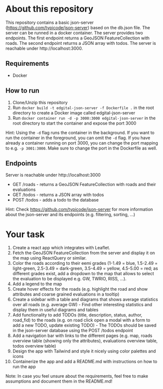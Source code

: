 # About this repository
This repository contains a basic json-server (https://github.com/typicode/json-server) based on the db.json file. The server can be runned in a docker container. The server provides two endpoints. The first endpoint returns a GeoJSON FeatureCollection with roads. The second endpoint returns a JSON array with todos. The server is reachable under http://localhost:3000.

## Requirements
- Docker

## How to run
1. Clone/Unzip this repository
2. Run `docker build -t edgital-json-server -f Dockerfile .` in the root directory to create a Docker image called edgital-json-server
3. Run `docker container run -d -p 3000:3000 edgital-json-server` in the root directory to start the container and expose the port 3000

Hint: Using the `-d` flag runs the container in the background. If you want to run the container in the foreground, you can omit the `-d` flag.	If you have already a container running on port 3000, you can change the port mapping to e.g. `-p 3001:3000`. Make sure to change the port in the Dockerfile as well.

## Endpoints
Server is reachable under http://localhost:3000

- GET /roads - returns a GeoJSON FeatureCollection with roads and their evaluations
- GET /todos - returns a JSON array with todos
- POST /todos - adds a todo to the database

Hint: Check https://github.com/typicode/json-server for more information about the json-server and its endpoints (e.g. filtering, sorting, ...)

# Your task
1. Create a react app which integrates with Leaflet.
2. Fetch the GeoJSON FeatureCollection from the server and display it on the map using ReactQuery or similar.
3. Color the roads according to their eemi grades (1-1.49 = blue, 1.5-2.49 = light-green, 2.5-3.49 = dark-green, 3.5-4.49 = yellow, 4.5-5.00 = red; as different grades exist, add a dropdown to the map that allows to select the evaluation to be displayed e.g. GW, TWRIO, RISS, ...).
4. Add a legend to the map
5. Create hover effects for the roads (e.g. highlight the road and show attributes and coarse grained evaluations in a tooltip)
6. Create a sidebar with a table and diagrams that shows average statistics over all roads (e.g. average GW) - Find other interesting statistics and display them in useful diagrams and tables
7. Add functionality to add TODOs (title, description, status, author, road_fid) to the roads (e.g. on road click open a modal with a form to add a new TODO, update existing TODO) - The TODOs should be saved in the json-server database using the POST /todos endpoint
8. Add a navigation bar with links to the different pages (e.g. map, roads overview table (showing only the attributes), evaluations overview table, todos overview table)
9. Design the app with Tailwind and style it nicely using color palettes and icons
10. Containerize the app and add a README.md with instructions on how to run the app

Note: In case you feel unsure about the requirements, feel free to make assumptions and document them in the README.md!

